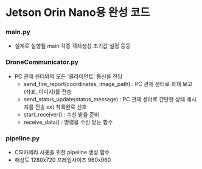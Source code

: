 # Jetson Orin Nano용 완성 코드

### main.py
- 실제로 실행될 main 각종 객체생성 초기값 설정 등등
### DroneCommunicator.py
- PC 관제 센터와의 모든 '클라이언트' 통신을 전담
  - send_fire_report(coordinates, image_path) : PC 관제 센터로 화재 보고(좌표, 이미지)를 전송
  - send_status_update(status_message) : PC 관제 센터로 간단한 상태 메시지를 전송 ex) 착륙완료 신호
  - start_receiver() : 수신 받을 준비
  - receive_data() : 명령을 수신 받는 함수
 
### pipeline.py
- CSI카메라 사용을 위한 pipeline 생성 함수
- 해상도 1280x720 프레임사이즈 960x960
